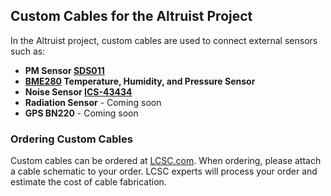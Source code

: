 
## Custom Cables for the Altruist Project

In the Altruist project, custom cables are used to connect external sensors such as:

- **PM Sensor [SDS011](https://github.com/airalab/hardware/blob/main/Altruist/ESP32C3/Custom%20cables/Production%20drawing%20cable%20for%20SDS011.pdf)**
- **[BME280](https://github.com/airalab/hardware/blob/main/Altruist/ESP32C3/Custom%20cables/Production%20drawing%20cable%20for%20BME280.pdf) Temperature, Humidity, and Pressure Sensor**
- **Noise Sensor [ICS-43434](https://github.com/airalab/hardware/blob/main/Altruist/ESP32C3/Custom%20cables/Production%20drawing%20cable%20for%20Noize%20Sensor.pdf)**
- **Radiation Sensor** - Coming soon
- **GPS BN220** - Coming soon

### Ordering Custom Cables

Custom cables can be ordered at [LCSC.com](https://www.lcsc.com/customcables/quote). When ordering, please attach a cable schematic to your order. LCSC experts will process your order and estimate the cost of cable fabrication.
